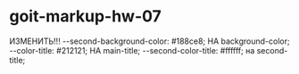 # goit-markup-hw-07

ИЗМЕНИТЬ!!! --second-background-color: #188ce8; НА background-color; --color-title: #212121; НА
main-title; --second-color-title: #ffffff; на second-title;
